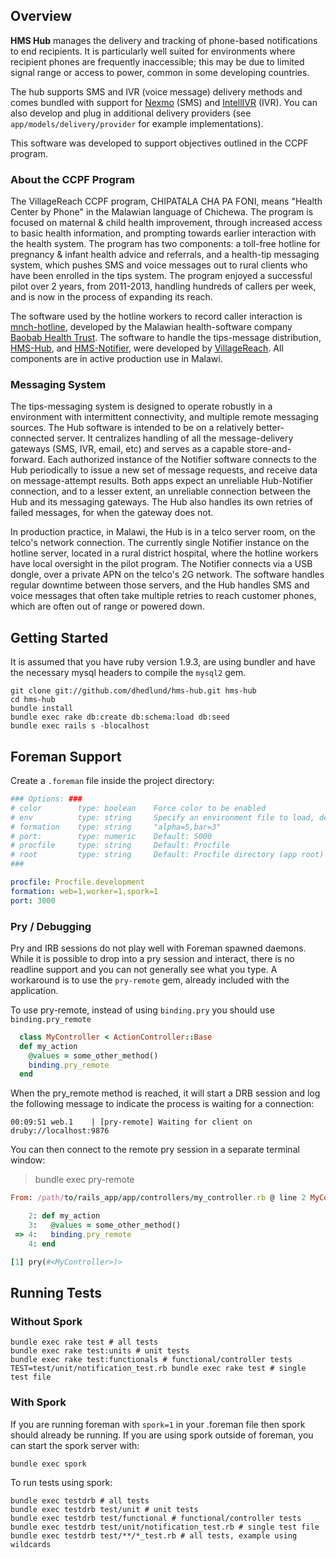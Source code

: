 ## Overview
**HMS Hub** manages the delivery and tracking of phone-based
notifications to end recipients.  It is particularly well suited for
environments where recipient phones are frequently inaccessible; this may be
due to limited signal range or access to power, common in some developing
countries.

The hub supports SMS and IVR (voice message) delivery methods and comes
bundled with support for [Nexmo](https://www.nexmo.com) (SMS) and
[IntellIVR](http://www.yo.co.ug/index.php?option=com_content&task=blogcategory&id=25&Itemid=85)
(IVR).  You can also develop and plug in additional delivery providers (see
`app/models/delivery/provider` for example implementations).

This software was developed to support objectives outlined in the CCPF
program.

### About the CCPF Program
The VillageReach CCPF program, CHIPATALA CHA PA
FONI, means "Health Center by Phone" in the Malawian language of Chichewa.
The program is focused on maternal & child health improvement, through
increased access to basic health information, and prompting towards earlier
interaction with the health system.  The program has two components:  a
toll-free hotline for pregnancy & infant health advice and referrals,  and a
health-tip messaging system, which pushes SMS and voice messages out to
rural clients who have been enrolled in the tips system.  The program
enjoyed a successful pilot over 2 years, from 2011-2013, handling hundreds
of callers per week,  and is now in the process of expanding its reach.

The software used by the hotline workers to record caller interaction is
[mnch-hotline](https://github.com/BaobabHealthTrust/mnch-hotline), developed
by the Malawian health-software company
[Baobab Health Trust](http://baobabhealth.org/). The software to handle the
tips-message distribution, [HMS-Hub](https://github.com/dhedlund/hms-hub),
and [HMS-Notifier](https://github.com/dhedlund/hms-notifier), were developed
by [VillageReach](http://villagereach.org/).  All components are in active
production use in Malawi.

### Messaging System
The tips-messaging system is designed to operate
robustly in a environment with intermittent connectivity, and multiple
remote messaging sources.  The Hub software is intended to be on a
relatively better-connected server.  It centralizes handling of all the
message-delivery gateways (SMS, IVR, email, etc) and serves as a capable
store-and-forward.  Each authorized instance of the Notifier software
connects to the Hub periodically to issue a new set of message requests, and
receive data on message-attempt results.  Both apps expect an unreliable
Hub-Notifier connection, and to a lesser extent, an unreliable connection
between the Hub and its messaging gateways.  The Hub also handles its own
retries of failed messages, for when the gateway does not.

In production practice, in Malawi, the Hub is in a telco server room, on the
telco's network connection.  The currently single Notifier instance on the
hotline server, located in a rural district hospital, where the hotline
workers have local oversight in the pilot program.  The Notifier connects
via a USB dongle, over a private APN on the telco's 2G network.  The
software handles regular downtime between those servers, and the Hub handles
SMS and voice messages that often take multiple retries to reach customer
phones, which are often out of range or powered down.


## Getting Started
It is assumed that you have ruby version 1.9.3, are using bundler and have the necessary mysql headers to compile the `mysql2` gem.

```plain
git clone git://github.com/dhedlund/hms-hub.git hms-hub
cd hms-hub
bundle install
bundle exec rake db:create db:schema:load db:seed
bundle exec rails s -blocalhost
```


## Foreman Support
Create a `.foreman` file inside the project directory:

```yaml
### Options: ###
# color        type: boolean    Force color to be enabled
# env          type: string     Specify an environment file to load, defaults to .env
# formation    type: string     "alpha=5,bar=3"
# port:        type: numeric    Default: 5000
# procfile     type: string     Default: Procfile
# root         type: string     Default: Procfile directory (app root)
###

procfile: Procfile.development
formation: web=1,worker=1,spork=1
port: 3000
```

### Pry / Debugging
Pry and IRB sessions do not play well with Foreman spawned daemons.  While it is possible to drop into a pry session and interact, there is no readline support and you can not generally see what you type.  A workaround is to use the `pry-remote` gem, already included with the application.

To use pry-remote, instead of using `binding.pry` you should use `binding.pry_remote`
```ruby
  class MyController < ActionController::Base
  def my_action
    @values = some_other_method()
    binding.pry_remote
  end
```

When the pry_remote method is reached, it will start a DRB session and log the following message to indicate the process is waiting for a connection:

```
00:09:51 web.1    | [pry-remote] Waiting for client on druby://localhost:9876
```

You can then connect to the remote pry session in a separate terminal window:

> bundle exec pry-remote

```ruby
From: /path/to/rails_app/app/controllers/my_controller.rb @ line 2 MyController#my_action:

    2: def my_action
    3:   @values = some_other_method()
 => 4:   binding.pry_remote
    4: end

[1] pry(#<MyController>)>
```

## Running Tests
### Without Spork
```plain
bundle exec rake test # all tests
bundle exec rake test:units # unit tests
bundle exec rake test:functionals # functional/controller tests
TEST=test/unit/notification_test.rb bundle exec rake test # single test file
```

### With Spork
If you are running foreman with `spork=1` in your .foreman file then spork should already be running.  If you are using spork outside of foreman, you can start the spork server with:
```plain
bundle exec spork
```

To run tests using spork:
```plain
bundle exec testdrb # all tests
bundle exec testdrb test/unit # unit tests
bundle exec testdrb test/functional # functional/controller tests
bundle exec testdrb test/unit/notification_test.rb # single test file
bundle exec testdrb test/**/*_test.rb # all tests, example using wildcards
```
